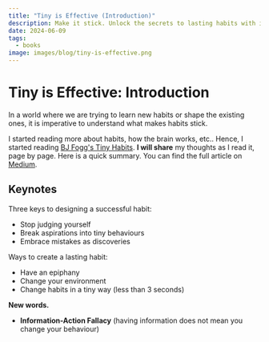 ```yaml
---
title: "Tiny is Effective (Introduction)"
description: Make it stick. Unlock the secrets to lasting habits with insights from BJ Fogg's "Tiny Habits. Learn how habit changes lead to big results.
date: 2024-06-09
tags:
  - books
image: images/blog/tiny-is-effective.png
---
```


# Tiny is Effective: Introduction

In a world where we are trying to learn new habits or shape the existing ones,
it is imperative to understand what makes habits stick.

I started reading more about habits, how the brain works, etc..
Hence, I started reading [BJ Fogg's Tiny Habits](https://tinyhabits.com). **I will share** my thoughts as I read it, page by page.
Here is a quick summary. You can find the full article on [Medium](https://medium.com/@damisparks/tiny-is-effective-introduction-2235d704dab6).

## Keynotes

Three keys to designing a successful habit:

- Stop judging yourself
- Break aspirations into tiny behaviours
- Embrace mistakes as discoveries

Ways to create a lasting habit:

- Have an epiphany
- Change your environment
- Change habits in a tiny way (less than 3 seconds)

**New words.**

- **Information-Action Fallacy** (having information does not mean you change your behaviour)
